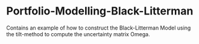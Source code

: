# Portfolio-Modelling-Black-Litterman
Contains an example of how to construct the Black-Litterman Model using the tilt-method to compute the uncertainty matrix Omega.
